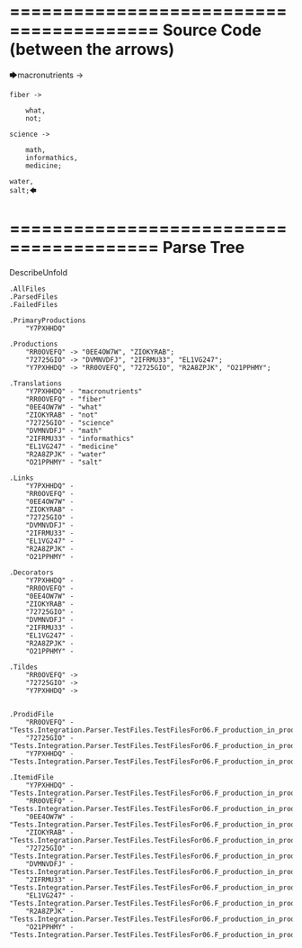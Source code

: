 ========================================
Source Code (between the arrows)
========================================

🡆macronutrients ->

    fiber ->

        what,
        not;
	
	science ->
		
		math,
		informathics,
		medicine;
    
    water,
    salt;🡄

========================================
Parse Tree
========================================
DescribeUnfold

    .AllFiles
    .ParsedFiles
    .FailedFiles

    .PrimaryProductions
        "Y7PXHHDQ" 

    .Productions
        "RR0OVEFQ" -> "0EE4OW7W", "ZIOKYRAB";
        "72725GIO" -> "DVMNVDFJ", "2IFRMU33", "EL1VG247";
        "Y7PXHHDQ" -> "RR0OVEFQ", "72725GIO", "R2A8ZPJK", "O21PPHMY";

    .Translations
        "Y7PXHHDQ" - "macronutrients"
        "RR0OVEFQ" - "fiber"
        "0EE4OW7W" - "what"
        "ZIOKYRAB" - "not"
        "72725GIO" - "science"
        "DVMNVDFJ" - "math"
        "2IFRMU33" - "informathics"
        "EL1VG247" - "medicine"
        "R2A8ZPJK" - "water"
        "O21PPHMY" - "salt"

    .Links
        "Y7PXHHDQ" - 
        "RR0OVEFQ" - 
        "0EE4OW7W" - 
        "ZIOKYRAB" - 
        "72725GIO" - 
        "DVMNVDFJ" - 
        "2IFRMU33" - 
        "EL1VG247" - 
        "R2A8ZPJK" - 
        "O21PPHMY" - 

    .Decorators
        "Y7PXHHDQ" - 
        "RR0OVEFQ" - 
        "0EE4OW7W" - 
        "ZIOKYRAB" - 
        "72725GIO" - 
        "DVMNVDFJ" - 
        "2IFRMU33" - 
        "EL1VG247" - 
        "R2A8ZPJK" - 
        "O21PPHMY" - 

    .Tildes
        "RR0OVEFQ" -> 
        "72725GIO" -> 
        "Y7PXHHDQ" -> 


    .ProdidFile
        "RR0OVEFQ" - "Tests.Integration.Parser.TestFiles.TestFilesFor06.F_production_in_production4.ds"
        "72725GIO" - "Tests.Integration.Parser.TestFiles.TestFilesFor06.F_production_in_production4.ds"
        "Y7PXHHDQ" - "Tests.Integration.Parser.TestFiles.TestFilesFor06.F_production_in_production4.ds"

    .ItemidFile
        "Y7PXHHDQ" - "Tests.Integration.Parser.TestFiles.TestFilesFor06.F_production_in_production4.ds"
        "RR0OVEFQ" - "Tests.Integration.Parser.TestFiles.TestFilesFor06.F_production_in_production4.ds"
        "0EE4OW7W" - "Tests.Integration.Parser.TestFiles.TestFilesFor06.F_production_in_production4.ds"
        "ZIOKYRAB" - "Tests.Integration.Parser.TestFiles.TestFilesFor06.F_production_in_production4.ds"
        "72725GIO" - "Tests.Integration.Parser.TestFiles.TestFilesFor06.F_production_in_production4.ds"
        "DVMNVDFJ" - "Tests.Integration.Parser.TestFiles.TestFilesFor06.F_production_in_production4.ds"
        "2IFRMU33" - "Tests.Integration.Parser.TestFiles.TestFilesFor06.F_production_in_production4.ds"
        "EL1VG247" - "Tests.Integration.Parser.TestFiles.TestFilesFor06.F_production_in_production4.ds"
        "R2A8ZPJK" - "Tests.Integration.Parser.TestFiles.TestFilesFor06.F_production_in_production4.ds"
        "O21PPHMY" - "Tests.Integration.Parser.TestFiles.TestFilesFor06.F_production_in_production4.ds"

